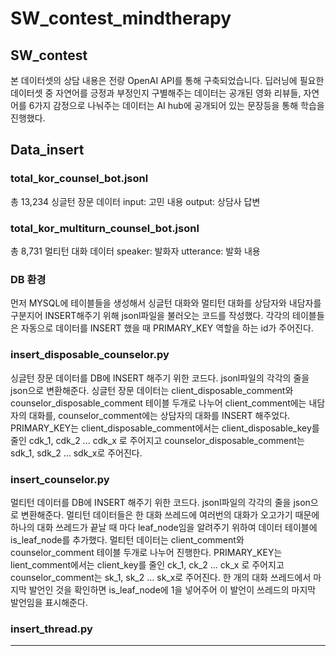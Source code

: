 # SW_contest_mindtherapy

## SW_contest

본 데이터셋의 상담 내용은 전량 OpenAI API를 통해 구축되었습니다.
딥러닝에 필요한 데이터셋 중 자연어를 긍정과 부정인지 구별해주는 데이터는 공개된 영화 리뷰들, 자연어를 6가지 감정으로 나눠주는 데이터는 AI hub에 공개되어 있는 문장등을 통해 학습을 진행했다.


## Data_insert

### total_kor_counsel_bot.jsonl

총 13,234 싱글턴 장문 데이터
input: 고민 내용
output: 상담사 답변


### total_kor_multiturn_counsel_bot.jsonl

총 8,731 멀티턴 대화 데이터
speaker: 발화자
utterance: 발화 내용


### DB 환경

먼저 MYSQL에 테이블들을 생성해서 싱글턴 대화와 멀티턴 대화를 상담자와 내담자를 구분지어 INSERT해주기 위해 jsonl파일을 불러오는 코드를 작성했다.
각각의 테이블들은 자동으로 데이터를 INSERT 했을 때 PRIMARY_KEY 역할을 하는 id가 주어진다.


### insert_disposable_counselor.py

싱글턴 장문 데이터를 DB에 INSERT 해주기 위한 코드다.
jsonl파일의 각각의 줄을 json으로 변환해준다.
싱글턴 장문 데이터는 client_disposable_comment와 counselor_disposable_comment 테이블 두개로 나누어 client_comment에는 내담자의 대화를, counselor_comment에는 상담자의 대화를 INSERT 해주었다.
PRIMARY_KEY는 client_disposable_comment에서는 client_disposable_key를 줄인 cdk_1, cdk_2 ... cdk_x 로 주어지고 counselor_disposable_comment는 sdk_1, sdk_2 ... sdk_x로 주어진다.


### insert_counselor.py

멀티턴 데이터를 DB에 INSERT 해주기 위한 코드다.
jsonl파일의 각각의 줄을 json으로 변환해준다.
멀티턴 데이터들은 한 대화 쓰레드에 여러번의 대화가 오고가기 때문에 하나의 대화 쓰레드가 끝날 때 마다 leaf_node임을 알려주기 위하여 데이터 테이블에 is_leaf_node를 추가했다.
멀티턴 데이터는 client_comment와 counselor_comment 테이블 두개로 나누어 진행한다.
PRIMARY_KEY는 lient_comment에서는 client_key를 줄인 ck_1, ck_2 ... ck_x 로 주어지고 counselor_comment는 sk_1, sk_2 ... sk_x로 주어진다.
한 개의 대화 쓰레드에서 마지막 발언인 것을 확인하면 is_leaf_node에 1을 넣어주어 이 발언이 쓰레드의 마지막 발언임을 표시해준다.


### insert_thread.py
--------------------------------------------------------------------------------------------------

